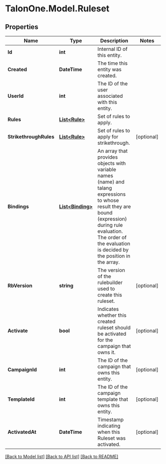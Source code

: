 # TalonOne.Model.Ruleset
## Properties

Name | Type | Description | Notes
------------ | ------------- | ------------- | -------------
**Id** | **int** | Internal ID of this entity. | 
**Created** | **DateTime** | The time this entity was created. | 
**UserId** | **int** | The ID of the user associated with this entity. | 
**Rules** | [**List&lt;Rule&gt;**](Rule.md) | Set of rules to apply. | 
**StrikethroughRules** | [**List&lt;Rule&gt;**](Rule.md) | Set of rules to apply for strikethrough. | [optional] 
**Bindings** | [**List&lt;Binding&gt;**](Binding.md) | An array that provides objects with variable names (name) and talang expressions to whose result they are bound (expression) during rule evaluation. The order of the evaluation is decided by the position in the array. | 
**RbVersion** | **string** | The version of the rulebuilder used to create this ruleset. | [optional] 
**Activate** | **bool** | Indicates whether this created ruleset should be activated for the campaign that owns it. | [optional] 
**CampaignId** | **int** | The ID of the campaign that owns this entity. | [optional] 
**TemplateId** | **int** | The ID of the campaign template that owns this entity. | [optional] 
**ActivatedAt** | **DateTime** | Timestamp indicating when this Ruleset was activated. | [optional] 

[[Back to Model list]](../README.md#documentation-for-models) [[Back to API list]](../README.md#documentation-for-api-endpoints) [[Back to README]](../README.md)

